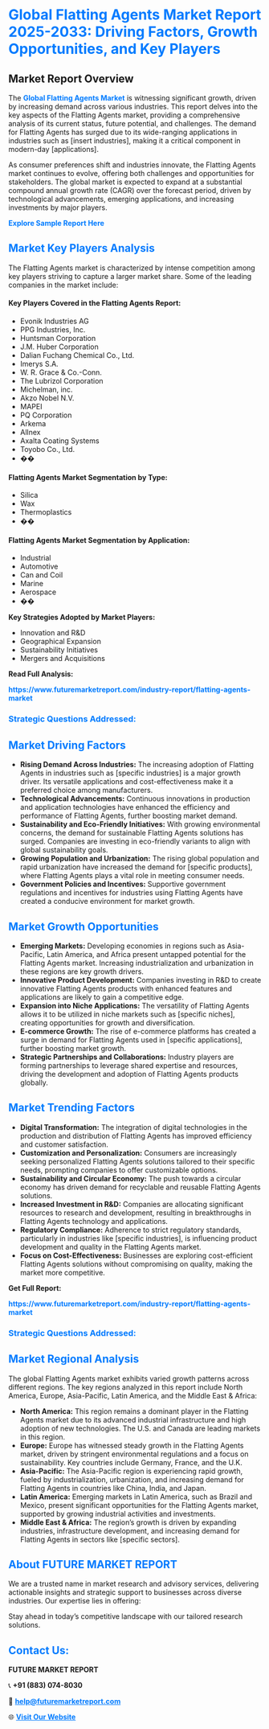 <h1 style="color: #007BFF;">Global Flatting Agents Market Report 2025-2033: Driving Factors, Growth Opportunities, and Key Players</h1>

<section id="overview">
<h2>Market Report Overview</h2>
<p>The <a href="https://www.futuremarketreport.com/industry-report/flatting-agents-market" style="color: #007BFF; text-decoration: none;"><strong>Global Flatting Agents Market</strong></a> is witnessing significant growth, driven by increasing demand across various industries. This report delves into the key aspects of the Flatting Agents market, providing a comprehensive analysis of its current status, future potential, and challenges. The demand for Flatting Agents has surged due to its wide-ranging applications in industries such as [insert industries], making it a critical component in modern-day [applications].</p>
<p>As consumer preferences shift and industries innovate, the Flatting Agents market continues to evolve, offering both challenges and opportunities for stakeholders. The global market is expected to expand at a substantial compound annual growth rate (CAGR) over the forecast period, driven by technological advancements, emerging applications, and increasing investments by major players.</p>
</section>

<section id="overview">
<p><a href="https://www.futuremarketreport.com/request-sample/reportId=107972" style="color: #007BFF; text-decoration: none;"><strong>Explore Sample Report Here</strong></a></p>
</section>

<section id="key-players">
<h2 style="color: #007BFF;">Market Key Players Analysis</h2>
<p>The Flatting Agents market is characterized by intense competition among key players striving to capture a larger market share. Some of the leading companies in the market include:</p>
<h4>Key Players Covered in the Flatting Agents Report:</h4>
<ul><li>Evonik Industries AG</li><li>PPG Industries, Inc.</li><li>Huntsman Corporation</li><li>J.M. Huber Corporation</li><li>Dalian Fuchang Chemical Co., Ltd.</li><li>Imerys S.A.</li><li>W. R. Grace &amp; Co.-Conn.</li><li>The Lubrizol Corporation</li><li>Michelman, inc.</li><li>Akzo Nobel N.V.</li><li>MAPEI</li><li>PQ Corporation</li><li>Arkema</li><li>Allnex</li><li>Axalta Coating Systems</li><li>Toyobo Co., Ltd.</li><li>��</li></ul>
<h4>Flatting Agents Market Segmentation by Type:</h4>
<ul><li>Silica</li><li>Wax</li><li>Thermoplastics</li><li>��</li></ul>

<h4>Flatting Agents Market Segmentation by Application:</h4>
<ul><li>Industrial</li><li>Automotive</li><li>Can and Coil</li><li>Marine</li><li>Aerospace</li><li>��</li></ul>
<p><strong>Key Strategies Adopted by Market Players:</strong></p>
<ul>
<li>Innovation and R&D</li>
<li>Geographical Expansion</li>
<li>Sustainability Initiatives</li>
<li>Mergers and Acquisitions</li>
</ul>
</section>

<section>
<p><strong>Read Full Analysis: </strong></p><a href="https://www.futuremarketreport.com/industry-report/flatting-agents-market" style="color: #007BFF; text-decoration: none;"><strong>https://www.futuremarketreport.com/industry-report/flatting-agents-market</strong></a>
<h3 style="color: #007BFF;">Strategic Questions Addressed:</h3>
</section>

<section id="driving-factors">
<h2 style="color: #007BFF;">Market Driving Factors</h2>
<ul>
<li><strong>Rising Demand Across Industries:</strong> The increasing adoption of Flatting Agents in industries such as [specific industries] is a major growth driver. Its versatile applications and cost-effectiveness make it a preferred choice among manufacturers.</li>
<li><strong>Technological Advancements:</strong> Continuous innovations in production and application technologies have enhanced the efficiency and performance of Flatting Agents, further boosting market demand.</li>
<li><strong>Sustainability and Eco-Friendly Initiatives:</strong> With growing environmental concerns, the demand for sustainable Flatting Agents solutions has surged. Companies are investing in eco-friendly variants to align with global sustainability goals.</li>
<li><strong>Growing Population and Urbanization:</strong> The rising global population and rapid urbanization have increased the demand for [specific products], where Flatting Agents plays a vital role in meeting consumer needs.</li>
<li><strong>Government Policies and Incentives:</strong> Supportive government regulations and incentives for industries using Flatting Agents have created a conducive environment for market growth.</li>
</ul>
</section>

<section id="growth-opportunities">
<h2 style="color: #007BFF;">Market Growth Opportunities</h2>
<ul>
<li><strong>Emerging Markets:</strong> Developing economies in regions such as Asia-Pacific, Latin America, and Africa present untapped potential for the Flatting Agents market. Increasing industrialization and urbanization in these regions are key growth drivers.</li>
<li><strong>Innovative Product Development:</strong> Companies investing in R&D to create innovative Flatting Agents products with enhanced features and applications are likely to gain a competitive edge.</li>
<li><strong>Expansion into Niche Applications:</strong> The versatility of Flatting Agents allows it to be utilized in niche markets such as [specific niches], creating opportunities for growth and diversification.</li>
<li><strong>E-commerce Growth:</strong> The rise of e-commerce platforms has created a surge in demand for Flatting Agents used in [specific applications], further boosting market growth.</li>
<li><strong>Strategic Partnerships and Collaborations:</strong> Industry players are forming partnerships to leverage shared expertise and resources, driving the development and adoption of Flatting Agents products globally.</li>
</ul>
</section>

<section id="trending-factors">
<h2 style="color: #007BFF;">Market Trending Factors</h2>
<ul>
<li><strong>Digital Transformation:</strong> The integration of digital technologies in the production and distribution of Flatting Agents has improved efficiency and customer satisfaction.</li>
<li><strong>Customization and Personalization:</strong> Consumers are increasingly seeking personalized Flatting Agents solutions tailored to their specific needs, prompting companies to offer customizable options.</li>
<li><strong>Sustainability and Circular Economy:</strong> The push towards a circular economy has driven demand for recyclable and reusable Flatting Agents solutions.</li>
<li><strong>Increased Investment in R&D:</strong> Companies are allocating significant resources to research and development, resulting in breakthroughs in Flatting Agents technology and applications.</li>
<li><strong>Regulatory Compliance:</strong> Adherence to strict regulatory standards, particularly in industries like [specific industries], is influencing product development and quality in the Flatting Agents market.</li>
<li><strong>Focus on Cost-Effectiveness:</strong> Businesses are exploring cost-efficient Flatting Agents solutions without compromising on quality, making the market more competitive.</li>
</ul>
</section>

<section>
<p><strong>Get Full Report: </strong></p><a href="https://www.futuremarketreport.com/industry-report/flatting-agents-market" style="color: #007BFF; text-decoration: none;"><strong>https://www.futuremarketreport.com/industry-report/flatting-agents-market</strong></a>
<h3 style="color: #007BFF;">Strategic Questions Addressed:</h3>
</section>


<section id="regional-analysis">
<h2 style="color: #007BFF;">Market Regional Analysis</h2>
<p>The global Flatting Agents market exhibits varied growth patterns across different regions. The key regions analyzed in this report include North America, Europe, Asia-Pacific, Latin America, and the Middle East & Africa:</p>
<ul>
<li><strong>North America:</strong> This region remains a dominant player in the Flatting Agents market due to its advanced industrial infrastructure and high adoption of new technologies. The U.S. and Canada are leading markets in this region.</li>
<li><strong>Europe:</strong> Europe has witnessed steady growth in the Flatting Agents market, driven by stringent environmental regulations and a focus on sustainability. Key countries include Germany, France, and the U.K.</li>
<li><strong>Asia-Pacific:</strong> The Asia-Pacific region is experiencing rapid growth, fueled by industrialization, urbanization, and increasing demand for Flatting Agents in countries like China, India, and Japan.</li>
<li><strong>Latin America:</strong> Emerging markets in Latin America, such as Brazil and Mexico, present significant opportunities for the Flatting Agents market, supported by growing industrial activities and investments.</li>
<li><strong>Middle East & Africa:</strong> The region’s growth is driven by expanding industries, infrastructure development, and increasing demand for Flatting Agents in sectors like [specific sectors].</li>
</ul>
</section>

<footer>
<h2 style="color: #007BFF;">About FUTURE MARKET REPORT</h2>
<p>We are a trusted name in market research and advisory services, delivering actionable insights and strategic support to businesses across diverse industries. Our expertise lies in offering:</p>

<p>Stay ahead in today’s competitive landscape with our tailored research solutions.</p>

<h2 style="color: #007BFF;">Contact Us:</h2>
<p><strong>FUTURE MARKET REPORT</strong></p>
<p>📞 <strong>+91 (883) 074-8030</strong></p>
<p>📧 <strong><a href="mailto:help@futuremarketreport.com" style="color: #007BFF;">help@futuremarketreport.com</a></strong></p>
<p>🌐 <strong><a href="https://www.futuremarketreport.com/" style="color: #007BFF;">Visit Our Website</a></strong></p>
</footer>